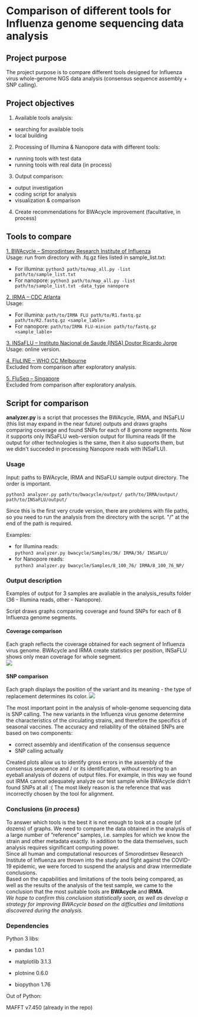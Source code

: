 # Comparison of different tools for Influenza genome sequencing data analysis

## Project purpose 
The project purpose is to compare different tools designed for Influenza virus whole-genome NGS data analysis (consensus sequence assembly + SNP calling).

## Project objectives  
1. Available tools analysis:
- searching for available tools
- local building
2. Processing of Illumina & Nanopore data with different tools:
- running tools with test data
- running tools with real data (in process)
3. Output comparison:
- output investigation
- coding script for analysis
- visualization & comparison  
4. Create recommendations for BWAcycle improvement (facultative, in process)

## Tools to compare

[1. BWAcycle – Smorodintsev Research Institute of Influenza](https://github.com/Molecular-virology-lab/bwacycle)  
Usage: run from directory with .fq.gz files listed in sample_list.txt:  
- For illumina: ```python3 path/to/map_all.py -list path/to/sample_list.txt```    
- For nanopore: ```python3 path/to/map_all.py -list path/to/sample_list.txt -data_type nanopore```

[2. IRMA – CDC Atlanta](https://wonder.cdc.gov/amd/flu/irma/)  
Usage:  
- For illumina: ```path/to/IRMA FLU path/to/R1.fastq.gz path/to/R2.fastq.gz <sample_lable>```    
- For nanopore: ```path/to/IRMA FLU-minion path/to/fastq.gz <sample_lable>```  

[3. INSaFLU – Instituto Nacional de Saude (INSA) Doutor Ricardo Jorge](https://github.com/INSaFLU/INSaFLU)  
Usage: online version.

[4. FluLINE – WHO CC Melbourne](https://github.com/UmaSangumathi/FluLINE)  
Excluded from comparison after exploratory analysis.  

[5. FluSeq – Singapore](https://github.com/hkailee/FluSeq)  
Excluded from comparison after exploratory analysis.  

## Script for comparison  
**analyzer.py** is a script that processes the BWAcycle, IRMA, and INSaFLU (this list may expand in the near future) outputs  and draws graphs comparing coverage and found SNPs for each of 8 genome segments. Now it supports only INSaFLU web-version output for Illumina reads (If the output for other technologies is the same, then it also supports them, but we didn't succeded in processing Nanopore reads with INSaFLU).

### Usage

Input: paths to BWAcycle, IRMA and INSaFLU sample output directory. The order is important.  

```python3 analyzer.py path/to/bwacycle/output/ path/to/IRMA/output/ path/to/INSaFLU/output/```  

Since this is the first very crude version, there are problems with file paths, so you need to run the analysis from the directory with the script. "/" at the end of the path is required.

Examples:
- for Illumina reads:  
```python3 analyzer.py bwacycle/Samples/36/ IRMA/36/ INSaFLU/```  
- for Nanopore reads:  
```python3 analyzer.py bwacycle/Samples/8_100_76/ IRMA/8_100_76_NP/```  

### Output description

Examples of output for 3 samples are avaliable in the analysis_results folder (36 - Illumina reads, other - Nanopore).  

Script draws graphs comparing coverage and found SNPs for each of 8 Influenza genome segments.  

#### Coverage comparison

Each graph reflects the coverage obtained for each segment of Influenza virus genome. BWAcycle and IRMA create statistics per position, INSaFLU shows only mean coverage for whole segment.  
![](https://github.com/MrDunn0/Influenza_2020/blob/master/analysis_results/36_analysis/36_images/coverage/36_HA.png)  

#### SNP comparison

Each graph displays the position of the variant and its meaning - the type of replacement determines its color.
![](https://github.com/MrDunn0/Influenza_2020/blob/master/analysis_results/36_analysis/36_images/variants/36_HA.png)  

The most important point in the analysis of whole-genome sequencing data is SNP calling. The new variants in the Influenza virus genome determine the characteristics of the circulating strains, and therefore the specifics of seasonal vaccines. The accuracy and reliability of the obtained SNPs are based on two components: 
- correct assembly and identification of the consensus sequence
- SNP calling actually  

Created plots allow us to identify gross errors in the assembly of the consensus sequence and / or its identification, without resorting to an eyeball analysis of dozens of output files. For example, in this way we found out IRMA cannot adequately analyze our test sample while BWAcycle didn’t found SNPs at all :( The most likely reason is the reference that was incorrectly chosen by the tool for alignment.

### Conclusions (*in process*)  
To answer which tools is the best it is not enough to look at a couple (of dozens) of graphs. We need to compare the data obtained in the analysis of a large number of “reference” samples, i.e. samples for which we know the strain and other metadata exactly. In addition to the data themselves, such analysis requires significant computing power.  
Since all human and computational resources of Smorodintsev Research Institute of Influenza are thrown into the study and fight against the COVID-19 epidemic, we were forced to suspend the analysis and draw intermediate conclusions.  
Based on the capabilities and limitations of the tools being compared, as well as the results of the analysis of the test sample, we came to the conclusion that the most suitable tools are **BWAcycle** and **IRMA**.   
*We hope to confirm this conclusion statistically soon, as well as develop a strategy for improving BWAcycle based on the difficulties and limitations discovered during the analysis.*  

### Dependencies

Python 3 libs:

- pandas 1.0.1

- matplotlib 3.1.3

- plotnine 0.6.0

- biopython 1.76

Out of Python:

MAFFT v7.450 (already in the repo)
